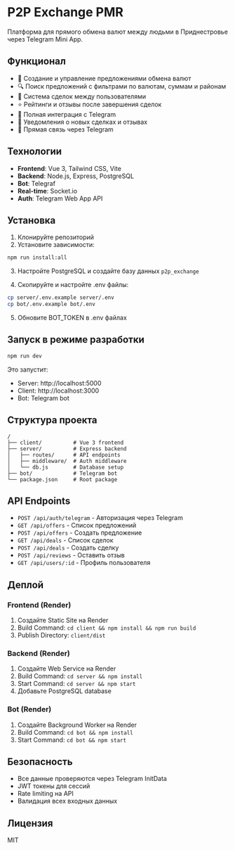 # P2P Exchange PMR

Платформа для прямого обмена валют между людьми в Приднестровье через Telegram Mini App.

## Функционал

- 💱 Создание и управление предложениями обмена валют
- 🔍 Поиск предложений с фильтрами по валютам, суммам и районам
- 🤝 Система сделок между пользователями
- ⭐ Рейтинги и отзывы после завершения сделок
- 📱 Полная интеграция с Telegram
- 🔔 Уведомления о новых сделках и отзывах
- 💬 Прямая связь через Telegram

## Технологии

- **Frontend**: Vue 3, Tailwind CSS, Vite
- **Backend**: Node.js, Express, PostgreSQL
- **Bot**: Telegraf
- **Real-time**: Socket.io
- **Auth**: Telegram Web App API

## Установка

1. Клонируйте репозиторий
2. Установите зависимости:
```bash
npm run install:all
```

3. Настройте PostgreSQL и создайте базу данных `p2p_exchange`

4. Скопируйте и настройте .env файлы:
```bash
cp server/.env.example server/.env
cp bot/.env.example bot/.env
```

5. Обновите BOT_TOKEN в .env файлах

## Запуск в режиме разработки

```bash
npm run dev
```

Это запустит:
- Server: http://localhost:5000
- Client: http://localhost:3000
- Bot: Telegram bot

## Структура проекта

```
/
├── client/          # Vue 3 frontend
├── server/          # Express backend
│   ├── routes/      # API endpoints
│   ├── middleware/  # Auth middleware
│   └── db.js        # Database setup
├── bot/             # Telegram bot
└── package.json     # Root package
```

## API Endpoints

- `POST /api/auth/telegram` - Авторизация через Telegram
- `GET /api/offers` - Список предложений
- `POST /api/offers` - Создать предложение
- `GET /api/deals` - Список сделок
- `POST /api/deals` - Создать сделку
- `POST /api/reviews` - Оставить отзыв
- `GET /api/users/:id` - Профиль пользователя

## Деплой

### Frontend (Render)
1. Создайте Static Site на Render
2. Build Command: `cd client && npm install && npm run build`
3. Publish Directory: `client/dist`

### Backend (Render)
1. Создайте Web Service на Render
2. Build Command: `cd server && npm install`
3. Start Command: `cd server && npm start`
4. Добавьте PostgreSQL database

### Bot (Render)
1. Создайте Background Worker на Render
2. Build Command: `cd bot && npm install`
3. Start Command: `cd bot && npm start`

## Безопасность

- Все данные проверяются через Telegram InitData
- JWT токены для сессий
- Rate limiting на API
- Валидация всех входных данных

## Лицензия

MIT